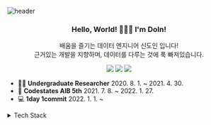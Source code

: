 ![header](https://capsule-render.vercel.app/api?type=waving&color=D4A7FB&height=300&section=header&text=DoInSin&fontSize=90&animation=fadeIn&fontAlignY=38&desc=Jr.%20Data%20Engineer&descAlignY=51&descAlign=70&fontColor=2E2E2E)

<div align=center>

### Hello, World! 🙋🏻‍♂️ I'm DoIn!

배움을 즐기는 데이터 엔지니어 신도인 입니다!<br>
근거있는 개발을 지향하며, 데이터를 다루는 것에 푹 빠져있습니다.

<a href="mailto:sindoin0509@gmail.com"><img src="https://img.shields.io/badge/Gmail-EA4335?style=flat-square&logo=Gmail&logoColor=white"/></a></a>
<a href="https://doin-sin.github.io/" rel="nofollow"><img src="https://img.shields.io/badge/Tech Blog-181717?style=flat-square&logo=GitHub&logoColor=white"/></a></a>
<a href="https://www.instagram.com/singdoinsta/"><img src="https://img.shields.io/badge/Instagram-E4405F?style=flat-square&logo=Instagram&logoColor=white"/></a></a>
  
</div>

- 👨‍🎓 **Undergraduate Researcher** 2020. 8. 1. ~ 2021. 4. 30.
- 🤖 **Codestates AIB 5th** 2021. 7. 8. ~ 2022. 1. 27.
- 💻 **1day 1commit** 2022. 1. 1. ~

<details>
  
<summary>Tech Stack</summary>
  
<div align=center>

  ### Data Science

<img src="https://img.shields.io/badge/Python-3776AB?style=flat-square&logo=Python&logoColor=white"/></a>
<img src="https://img.shields.io/badge/NumPy-013243?style=flat-square&logo=NumPy&logoColor=white"/></a>
<img src="https://img.shields.io/badge/pandas-150458?style=flat-square&logo=pandas&logoColor=white"/></a>
<img src="https://img.shields.io/badge/scikit learn-F7931E?style=flat-square&logo=scikit learn&logoColor=white"/></a>

<img src="https://img.shields.io/badge/TensorFlow-FF6F00?style=flat-square&logo=TensorFlow&logoColor=white"/></a>
<img src="https://img.shields.io/badge/Keras-D00000?style=flat-square&logo=Keras&logoColor=white"/></a>
<img src="https://img.shields.io/badge/Tableau-E97627?style=flat-square&logo=Tableau&logoColor=white"/></a>

### Data Engineering

<img src="https://img.shields.io/badge/Apache Spark-E25A1C?style=flat-square&logo=Apache Spark&logoColor=white"/></a>
<img src="https://img.shields.io/badge/Apache Airflow-017CEE?style=flat-square&logo=Apache Airflow&logoColor=white"/></a>
<img src="https://img.shields.io/badge/Amazon AWS-232F3E?style=flat-square&logo=Amazon AWS&logoColor=white"/></a>

<img src="https://img.shields.io/badge/Amazon S3-569A31?style=flat-square&logo=Amazon S3&logoColor=white"/></a>
<img src="https://img.shields.io/badge/MySQL-4479A1?style=flat-square&logo=MySQL&logoColor=white"/></a>
<img src="https://img.shields.io/badge/PostgreSQL-4169E1?style=flat-square&logo=PostgreSQL&logoColor=white"/></a>
<img src="https://img.shields.io/badge/MongoDB-47A248?style=flat-square&logo=MongoDB&logoColor=white"/></a>
<img src="https://img.shields.io/badge/Docker-2496ED?style=flat-square&logo=Docker&logoColor=white"/></a>
<img src="https://img.shields.io/badge/Selenium-43B02A?style=flat-square&logo=Selenium&logoColor=white"/></a>

### Backend

<img src="https://img.shields.io/badge/Flask-000000?style=flat-square&logo=Flask&logoColor=white"/></a>
<img src="https://img.shields.io/badge/Django-044c00?style=flat-square&logo=Django&logoColor=white"/></a>
<img src="https://img.shields.io/badge/Heroku-430098?style=flat-square&logo=Heroku&logoColor=white"/></a>

</div>
  
</details>

</div>
